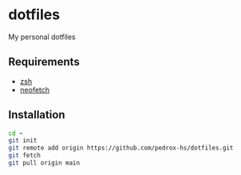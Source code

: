 # dotfiles

My personal dotfiles

## Requirements

- [zsh](https://www.zsh.org/)
- [neofetch](https://github.com/dylanaraps/neofetch)

## Installation

```bash
cd ~
git init
git remote add origin https://github.com/pedrox-hs/dotfiles.git
git fetch
git pull origin main
```
